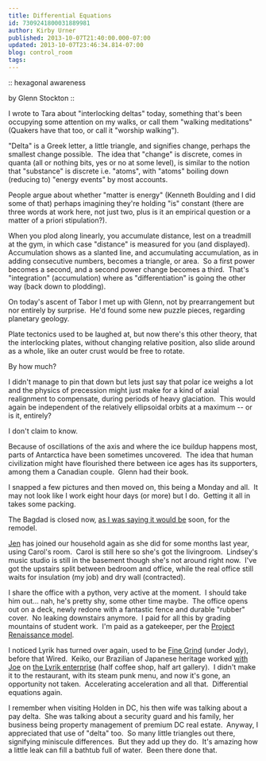 ```yaml
---
title: Differential Equations
id: 7309241800031889981
author: Kirby Urner
published: 2013-10-07T21:40:00.000-07:00
updated: 2013-10-07T23:46:34.814-07:00
blog: control_room
tags: 
---
```


[](http://www.flickr.com/photos/kirbyurner/9929301944/)

:: hexagonal awareness 

by Glenn Stockton ::

I wrote to Tara about "interlocking deltas" today, something that's been occupying some attention on my walks, or call them "walking meditations" (Quakers have that too, or call it "worship walking").

"Delta" is a Greek letter, a little triangle, and signifies change, perhaps the smallest change possible.  The idea that "change" is discrete, comes in quanta (all or nothing bits, yes or no at some level), is similar to the notion that "substance" is discrete i.e. "atoms", with "atoms" boiling down (reducing to) "energy events" by most accounts.

People argue about whether "matter is energy" (Kenneth Boulding and I did some of that) perhaps imagining they're holding "is" constant (there are three words at work here, not just two, plus is it an empirical question or a matter of a priori stipulation?).

When you plod along linearly, you accumulate distance, lest on a treadmill at the gym, in which case "distance" is measured for you (and displayed).  Accumulation shows as a slanted line, and accumulating accumulation, as in adding consecutive numbers, becomes a triangle, or area.  So a first power becomes a second, and a second power change becomes a third.  That's "integration" (accumulation) where as "differentiation" is going the other way (back down to plodding).

On today's ascent of Tabor I met up with Glenn, not by prearrangement but nor entirely by surprise.  He'd found some new puzzle pieces, regarding planetary geology.

Plate tectonics used to be laughed at, but now there's this other theory, that the interlocking plates, without changing relative position, also slide around as a whole, like an outer crust would be free to rotate.

By how much?

I didn't manage to pin that down but lets just say that polar ice weighs a lot and the physics of precession might just make for a kind of axial realignment to compensate, during periods of heavy glaciation.  This would again be independent of the relatively ellipsoidal orbits at a maximum -- or is it, entirely?

I don't claim to know.

[](http://www.flickr.com/photos/kirbyurner/10141318394/)

Because of oscillations of the axis and where the ice buildup happens most, parts of Antarctica have been sometimes uncovered.  The idea that human civilization might have flourished there between ice ages has its supporters, among them a Canadian couple.  Glenn had their book.

I snapped a few pictures and then moved on, this being a Monday and all.  It may not look like I work eight hour days (or more) but I do.  Getting it all in takes some packing.

The Bagdad is closed now, [as I was saying it would be](http://worldgame.blogspot.com/2013/09/world-war-z-movie-review.html) soon, for the remodel.

[Jen](http://www.flickr.com/photos/kirbyurner/6218988286/) has joined our household again as she did for some months last year, using Carol's room.  Carol is still here so she's got the livingroom.  Lindsey's music studio is still in the basement though she's not around right now.  I've got the upstairs split between bedroom and office, while the real office still waits for insulation (my job) and dry wall (contracted).

I share the office with a python, very active at the moment.  I should take him out... nah, he's pretty shy, some other time maybe.  The office opens out on a deck, newly redone with a fantastic fence and durable "rubber" cover.  No leaking downstairs anymore.  I paid for all this by grading mountains of student work.  I'm paid as a gatekeeper, per the [Project Renaissance model](http://grunch.net/archives/41).

[](http://www.flickr.com/photos/kirbyurner/10151148216/)

I noticed Lyrik has turned over again, used to be [Fine Grind](http://www.flickr.com/photos/kirbyurner/sets/72157618669074193/) (under Jody), before that Wired.  Keiko, our Brazilian of Japanese heritage worked [with Joe](http://www.flickr.com/photos/kirbyurner/sets/72157622228719807/) on [the Lyrik enterprise](http://mybizmo.blogspot.com/2009/10/from-lyrik.html) (half coffee shop, half art gallery).  I didn't make it to the restaurant, with its steam punk menu, and now it's gone, an opportunity not taken.  Accelerating acceleration and all that.  Differential equations again.

I remember when visiting Holden in DC, his then wife was talking about a pay delta.  She was talking about a security guard and his family, her business being property management of premium DC real estate.  Anyway, I appreciated that use of "delta" too.  So many little triangles out there, signifying miniscule differences.  But they add up they do.  It's amazing how a little leak can fill a bathtub full of water.  Been there done that.

[](http://www.flickr.com/photos/kirbyurner/10141620783/)